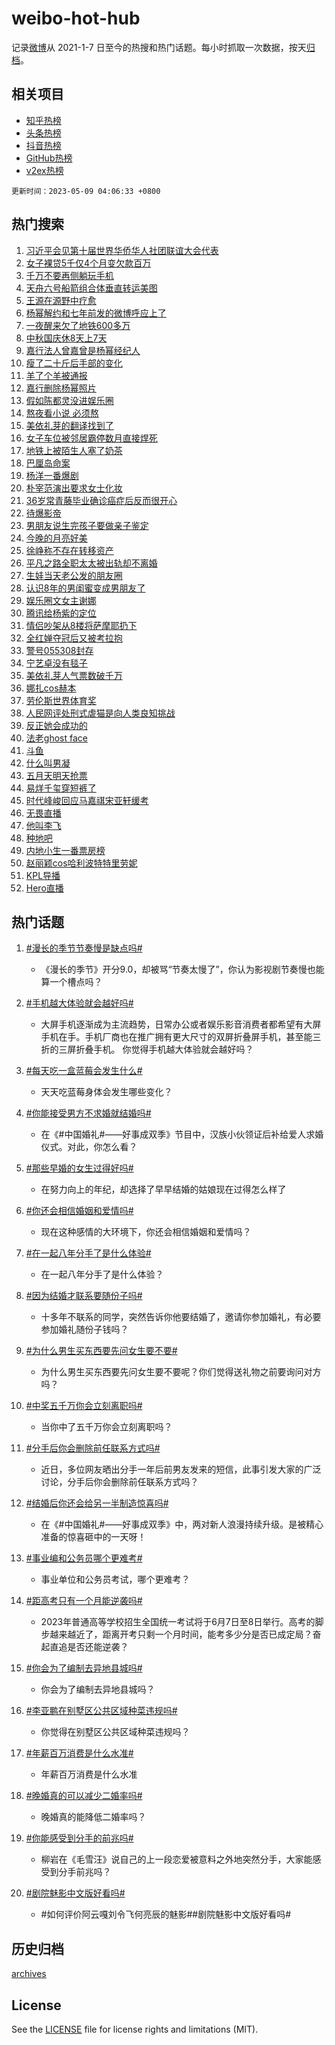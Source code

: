 # weibo-hot-hub

记录[微博](https://www.weibo.com)从 2021-1-7 日至今的热搜和热门话题。每小时抓取一次数据，按天[归档](archives)。

## 相关项目

- [知乎热榜](https://github.com/lonnyzhang423/zhihu-hot-hub)
- [头条热榜](https://github.com/lonnyzhang423/toutiao-hot-hub)
- [抖音热榜](https://github.com/lonnyzhang423/douyin-hot-hub)
- [GitHub热榜](https://github.com/lonnyzhang423/github-hot-hub)
- [v2ex热榜](https://github.com/lonnyzhang423/v2ex-hot-hub)


`更新时间：2023-05-09 04:06:33 +0800`

## 热门搜索

1. [习近平会见第十届世界华侨华人社团联谊大会代表](https://m.weibo.cn/search?containerid=100103type%3D1%26t%3D10%26q%3D%23%E4%B9%A0%E8%BF%91%E5%B9%B3%E4%BC%9A%E8%A7%81%E7%AC%AC%E5%8D%81%E5%B1%8A%E4%B8%96%E7%95%8C%E5%8D%8E%E4%BE%A8%E5%8D%8E%E4%BA%BA%E7%A4%BE%E5%9B%A2%E8%81%94%E8%B0%8A%E5%A4%A7%E4%BC%9A%E4%BB%A3%E8%A1%A8%23&stream_entry_id=51&isnewpage=1&extparam=seat%3D1%26c_type%3D51%26pos%3D0%26dgr%3D0%26cate%3D10103%26filter_type%3Drealtimehot%26stream_entry_id%3D51%26display_time%3D1683576391%26pre_seqid%3D16835763912579646082&luicode=10000011&lfid=106003type%253D25%2526t%253D3%2526disable_hot%253D1%2526filter_type%253Drealtimehot)
1. [女子裸贷5千仅4个月变欠款百万](https://m.weibo.cn/search?containerid=100103type%3D1%26t%3D10%26q%3D%23%E5%A5%B3%E5%AD%90%E8%A3%B8%E8%B4%B75%E5%8D%83%E4%BB%854%E4%B8%AA%E6%9C%88%E5%8F%98%E6%AC%A0%E6%AC%BE%E7%99%BE%E4%B8%87%23&stream_entry_id=31&isnewpage=1&extparam=seat%3D1%26realpos%3D1%26pos%3D0%26dgr%3D0%26stream_entry_id%3D31%26filter_type%3Drealtimehot%26flag%3D2%26c_type%3D31%26q%3D%2523%25E5%25A5%25B3%25E5%25AD%2590%25E8%25A3%25B8%25E8%25B4%25B75%25E5%258D%2583%25E4%25BB%25854%25E4%25B8%25AA%25E6%259C%2588%25E5%258F%2598%25E6%25AC%25A0%25E6%25AC%25BE%25E7%2599%25BE%25E4%25B8%2587%2523%26band_rank%3D1%26lcate%3D5001%26cate%3D5001%26display_time%3D1683576391%26pre_seqid%3D16835763912579646082&luicode=10000011&lfid=106003type%253D25%2526t%253D3%2526disable_hot%253D1%2526filter_type%253Drealtimehot)
1. [千万不要再侧躺玩手机](https://m.weibo.cn/search?containerid=100103type%3D1%26t%3D10%26q%3D%23%E5%8D%83%E4%B8%87%E4%B8%8D%E8%A6%81%E5%86%8D%E4%BE%A7%E8%BA%BA%E7%8E%A9%E6%89%8B%E6%9C%BA%23&stream_entry_id=31&isnewpage=1&extparam=seat%3D1%26realpos%3D2%26pos%3D1%26dgr%3D0%26stream_entry_id%3D31%26filter_type%3Drealtimehot%26flag%3D2%26c_type%3D31%26q%3D%2523%25E5%258D%2583%25E4%25B8%2587%25E4%25B8%258D%25E8%25A6%2581%25E5%2586%258D%25E4%25BE%25A7%25E8%25BA%25BA%25E7%258E%25A9%25E6%2589%258B%25E6%259C%25BA%2523%26band_rank%3D2%26lcate%3D5001%26cate%3D5001%26display_time%3D1683576391%26pre_seqid%3D16835763912579646082&luicode=10000011&lfid=106003type%253D25%2526t%253D3%2526disable_hot%253D1%2526filter_type%253Drealtimehot)
1. [天舟六号船箭组合体垂直转运美图](https://m.weibo.cn/search?containerid=100103type%3D1%26t%3D10%26q%3D%23%E5%A4%A9%E8%88%9F%E5%85%AD%E5%8F%B7%E8%88%B9%E7%AE%AD%E7%BB%84%E5%90%88%E4%BD%93%E5%9E%82%E7%9B%B4%E8%BD%AC%E8%BF%90%E7%BE%8E%E5%9B%BE%23&stream_entry_id=31&isnewpage=1&extparam=seat%3D1%26realpos%3D3%26pos%3D2%26dgr%3D0%26stream_entry_id%3D31%26filter_type%3Drealtimehot%26flag%3D0%26c_type%3D31%26q%3D%2523%25E5%25A4%25A9%25E8%2588%259F%25E5%2585%25AD%25E5%258F%25B7%25E8%2588%25B9%25E7%25AE%25AD%25E7%25BB%2584%25E5%2590%2588%25E4%25BD%2593%25E5%259E%2582%25E7%259B%25B4%25E8%25BD%25AC%25E8%25BF%2590%25E7%25BE%258E%25E5%259B%25BE%2523%26band_rank%3D3%26lcate%3D5001%26cate%3D5001%26display_time%3D1683576391%26pre_seqid%3D16835763912579646082&luicode=10000011&lfid=106003type%253D25%2526t%253D3%2526disable_hot%253D1%2526filter_type%253Drealtimehot)
1. [王源在源野中疗愈](https://m.weibo.cn/search?containerid=100103type%3D1%26t%3D10%26q%3D%23%E7%8E%8B%E6%BA%90%E5%9C%A8%E6%BA%90%E9%87%8E%E4%B8%AD%E7%96%97%E6%84%88%23&stream_entry_id=31&isnewpage=1&extparam=seat%3D1%26pos%3D3%26dgr%3D0%26stream_entry_id%3D31%26filter_type%3Drealtimehot%26topic_ad%3D1%26c_type%3D31%26q%3D%2523%25E7%258E%258B%25E6%25BA%2590%25E5%259C%25A8%25E6%25BA%2590%25E9%2587%258E%25E4%25B8%25AD%25E7%2596%2597%25E6%2584%2588%2523%26band_rank%3D4%26lcate%3D5001%26cate%3D5001%26is_ad_pos%3D1%26adid%3D188617%26display_time%3D1683576391%26pre_seqid%3D16835763912579646082&luicode=10000011&lfid=106003type%253D25%2526t%253D3%2526disable_hot%253D1%2526filter_type%253Drealtimehot)
1. [杨幂解约和七年前发的微博呼应上了](https://m.weibo.cn/search?containerid=100103type%3D1%26t%3D10%26q%3D%23%E6%9D%A8%E5%B9%82%E8%A7%A3%E7%BA%A6%E5%92%8C%E4%B8%83%E5%B9%B4%E5%89%8D%E5%8F%91%E7%9A%84%E5%BE%AE%E5%8D%9A%E5%91%BC%E5%BA%94%E4%B8%8A%E4%BA%86%23&stream_entry_id=31&isnewpage=1&extparam=seat%3D1%26realpos%3D4%26pos%3D4%26dgr%3D0%26stream_entry_id%3D31%26filter_type%3Drealtimehot%26flag%3D16%26c_type%3D31%26q%3D%2523%25E6%259D%25A8%25E5%25B9%2582%25E8%25A7%25A3%25E7%25BA%25A6%25E5%2592%258C%25E4%25B8%2583%25E5%25B9%25B4%25E5%2589%258D%25E5%258F%2591%25E7%259A%2584%25E5%25BE%25AE%25E5%258D%259A%25E5%2591%25BC%25E5%25BA%2594%25E4%25B8%258A%25E4%25BA%2586%2523%26band_rank%3D4%26lcate%3D5001%26cate%3D5001%26display_time%3D1683576391%26pre_seqid%3D16835763912579646082&luicode=10000011&lfid=106003type%253D25%2526t%253D3%2526disable_hot%253D1%2526filter_type%253Drealtimehot)
1. [一夜醒来欠了地铁600多万](https://m.weibo.cn/search?containerid=100103type%3D1%26t%3D10%26q%3D%23%E4%B8%80%E5%A4%9C%E9%86%92%E6%9D%A5%E6%AC%A0%E4%BA%86%E5%9C%B0%E9%93%81600%E5%A4%9A%E4%B8%87%23&stream_entry_id=31&isnewpage=1&extparam=seat%3D1%26realpos%3D5%26pos%3D5%26dgr%3D0%26stream_entry_id%3D31%26filter_type%3Drealtimehot%26flag%3D2%26c_type%3D31%26q%3D%2523%25E4%25B8%2580%25E5%25A4%259C%25E9%2586%2592%25E6%259D%25A5%25E6%25AC%25A0%25E4%25BA%2586%25E5%259C%25B0%25E9%2593%2581600%25E5%25A4%259A%25E4%25B8%2587%2523%26band_rank%3D5%26lcate%3D5001%26cate%3D5001%26display_time%3D1683576391%26pre_seqid%3D16835763912579646082&luicode=10000011&lfid=106003type%253D25%2526t%253D3%2526disable_hot%253D1%2526filter_type%253Drealtimehot)
1. [中秋国庆休8天上7天](https://m.weibo.cn/search?containerid=100103type%3D1%26t%3D10%26q%3D%23%E4%B8%AD%E7%A7%8B%E5%9B%BD%E5%BA%86%E4%BC%918%E5%A4%A9%E4%B8%8A7%E5%A4%A9%23&stream_entry_id=31&isnewpage=1&extparam=seat%3D1%26realpos%3D6%26pos%3D6%26dgr%3D0%26stream_entry_id%3D31%26filter_type%3Drealtimehot%26flag%3D16%26c_type%3D31%26q%3D%2523%25E4%25B8%25AD%25E7%25A7%258B%25E5%259B%25BD%25E5%25BA%2586%25E4%25BC%25918%25E5%25A4%25A9%25E4%25B8%258A7%25E5%25A4%25A9%2523%26band_rank%3D6%26lcate%3D5001%26cate%3D5001%26display_time%3D1683576391%26pre_seqid%3D16835763912579646082&luicode=10000011&lfid=106003type%253D25%2526t%253D3%2526disable_hot%253D1%2526filter_type%253Drealtimehot)
1. [嘉行法人曾嘉曾是杨幂经纪人](https://m.weibo.cn/search?containerid=100103type%3D1%26t%3D10%26q%3D%23%E5%98%89%E8%A1%8C%E6%B3%95%E4%BA%BA%E6%9B%BE%E5%98%89%E6%9B%BE%E6%98%AF%E6%9D%A8%E5%B9%82%E7%BB%8F%E7%BA%AA%E4%BA%BA%23&stream_entry_id=31&isnewpage=1&extparam=seat%3D1%26realpos%3D7%26pos%3D7%26dgr%3D0%26stream_entry_id%3D31%26filter_type%3Drealtimehot%26flag%3D0%26c_type%3D31%26q%3D%2523%25E5%2598%2589%25E8%25A1%258C%25E6%25B3%2595%25E4%25BA%25BA%25E6%259B%25BE%25E5%2598%2589%25E6%259B%25BE%25E6%2598%25AF%25E6%259D%25A8%25E5%25B9%2582%25E7%25BB%258F%25E7%25BA%25AA%25E4%25BA%25BA%2523%26band_rank%3D7%26lcate%3D5001%26cate%3D5001%26display_time%3D1683576391%26pre_seqid%3D16835763912579646082&luicode=10000011&lfid=106003type%253D25%2526t%253D3%2526disable_hot%253D1%2526filter_type%253Drealtimehot)
1. [瘦了二十斤后手部的变化](https://m.weibo.cn/search?containerid=100103type%3D1%26t%3D10%26q%3D%23%E7%98%A6%E4%BA%86%E4%BA%8C%E5%8D%81%E6%96%A4%E5%90%8E%E6%89%8B%E9%83%A8%E7%9A%84%E5%8F%98%E5%8C%96%23&stream_entry_id=31&isnewpage=1&extparam=seat%3D1%26realpos%3D8%26pos%3D8%26dgr%3D0%26stream_entry_id%3D31%26filter_type%3Drealtimehot%26flag%3D0%26c_type%3D31%26q%3D%2523%25E7%2598%25A6%25E4%25BA%2586%25E4%25BA%258C%25E5%258D%2581%25E6%2596%25A4%25E5%2590%258E%25E6%2589%258B%25E9%2583%25A8%25E7%259A%2584%25E5%258F%2598%25E5%258C%2596%2523%26band_rank%3D8%26lcate%3D5001%26cate%3D5001%26display_time%3D1683576391%26pre_seqid%3D16835763912579646082&luicode=10000011&lfid=106003type%253D25%2526t%253D3%2526disable_hot%253D1%2526filter_type%253Drealtimehot)
1. [羊了个羊被通报](https://m.weibo.cn/search?containerid=100103type%3D1%26t%3D10%26q%3D%23%E7%BE%8A%E4%BA%86%E4%B8%AA%E7%BE%8A%E8%A2%AB%E9%80%9A%E6%8A%A5%23&stream_entry_id=31&isnewpage=1&extparam=seat%3D1%26realpos%3D9%26pos%3D9%26dgr%3D0%26stream_entry_id%3D31%26filter_type%3Drealtimehot%26flag%3D0%26c_type%3D31%26q%3D%2523%25E7%25BE%258A%25E4%25BA%2586%25E4%25B8%25AA%25E7%25BE%258A%25E8%25A2%25AB%25E9%2580%259A%25E6%258A%25A5%2523%26band_rank%3D9%26lcate%3D5001%26cate%3D5001%26display_time%3D1683576391%26pre_seqid%3D16835763912579646082&luicode=10000011&lfid=106003type%253D25%2526t%253D3%2526disable_hot%253D1%2526filter_type%253Drealtimehot)
1. [嘉行删除杨幂照片](https://m.weibo.cn/search?containerid=100103type%3D1%26t%3D10%26q%3D%23%E5%98%89%E8%A1%8C%E5%88%A0%E9%99%A4%E6%9D%A8%E5%B9%82%E7%85%A7%E7%89%87%23&stream_entry_id=31&isnewpage=1&extparam=seat%3D1%26realpos%3D10%26pos%3D10%26dgr%3D0%26stream_entry_id%3D31%26filter_type%3Drealtimehot%26flag%3D0%26c_type%3D31%26q%3D%2523%25E5%2598%2589%25E8%25A1%258C%25E5%2588%25A0%25E9%2599%25A4%25E6%259D%25A8%25E5%25B9%2582%25E7%2585%25A7%25E7%2589%2587%2523%26band_rank%3D10%26lcate%3D5001%26cate%3D5001%26display_time%3D1683576391%26pre_seqid%3D16835763912579646082&luicode=10000011&lfid=106003type%253D25%2526t%253D3%2526disable_hot%253D1%2526filter_type%253Drealtimehot)
1. [假如陈都灵没进娱乐圈](https://m.weibo.cn/search?containerid=100103type%3D1%26t%3D10%26q%3D%23%E5%81%87%E5%A6%82%E9%99%88%E9%83%BD%E7%81%B5%E6%B2%A1%E8%BF%9B%E5%A8%B1%E4%B9%90%E5%9C%88%23&stream_entry_id=31&isnewpage=1&extparam=seat%3D1%26realpos%3D11%26pos%3D11%26dgr%3D0%26stream_entry_id%3D31%26filter_type%3Drealtimehot%26flag%3D2%26c_type%3D31%26q%3D%2523%25E5%2581%2587%25E5%25A6%2582%25E9%2599%2588%25E9%2583%25BD%25E7%2581%25B5%25E6%25B2%25A1%25E8%25BF%259B%25E5%25A8%25B1%25E4%25B9%2590%25E5%259C%2588%2523%26band_rank%3D11%26lcate%3D5001%26cate%3D5001%26display_time%3D1683576391%26pre_seqid%3D16835763912579646082&luicode=10000011&lfid=106003type%253D25%2526t%253D3%2526disable_hot%253D1%2526filter_type%253Drealtimehot)
1. [熬夜看小说 必须熬](https://m.weibo.cn/search?containerid=100103type%3D1%26t%3D10%26q%3D%E7%86%AC%E5%A4%9C%E7%9C%8B%E5%B0%8F%E8%AF%B4+%E5%BF%85%E9%A1%BB%E7%86%AC&stream_entry_id=31&isnewpage=1&extparam=seat%3D1%26realpos%3D12%26pos%3D12%26dgr%3D0%26stream_entry_id%3D31%26filter_type%3Drealtimehot%26flag%3D0%26c_type%3D31%26q%3D%25E7%2586%25AC%25E5%25A4%259C%25E7%259C%258B%25E5%25B0%258F%25E8%25AF%25B4%2520%25E5%25BF%2585%25E9%25A1%25BB%25E7%2586%25AC%26band_rank%3D12%26lcate%3D5001%26cate%3D5001%26display_time%3D1683576391%26pre_seqid%3D16835763912579646082&luicode=10000011&lfid=106003type%253D25%2526t%253D3%2526disable_hot%253D1%2526filter_type%253Drealtimehot)
1. [美依礼芽的翻译找到了](https://m.weibo.cn/search?containerid=100103type%3D1%26t%3D10%26q%3D%23%E7%BE%8E%E4%BE%9D%E7%A4%BC%E8%8A%BD%E7%9A%84%E7%BF%BB%E8%AF%91%E6%89%BE%E5%88%B0%E4%BA%86%23&stream_entry_id=31&isnewpage=1&extparam=seat%3D1%26realpos%3D13%26pos%3D13%26dgr%3D0%26stream_entry_id%3D31%26filter_type%3Drealtimehot%26flag%3D0%26c_type%3D31%26q%3D%2523%25E7%25BE%258E%25E4%25BE%259D%25E7%25A4%25BC%25E8%258A%25BD%25E7%259A%2584%25E7%25BF%25BB%25E8%25AF%2591%25E6%2589%25BE%25E5%2588%25B0%25E4%25BA%2586%2523%26band_rank%3D13%26lcate%3D5001%26cate%3D5001%26display_time%3D1683576391%26pre_seqid%3D16835763912579646082&luicode=10000011&lfid=106003type%253D25%2526t%253D3%2526disable_hot%253D1%2526filter_type%253Drealtimehot)
1. [女子车位被邻居霸停数月直接焊死](https://m.weibo.cn/search?containerid=100103type%3D1%26t%3D10%26q%3D%23%E5%A5%B3%E5%AD%90%E8%BD%A6%E4%BD%8D%E8%A2%AB%E9%82%BB%E5%B1%85%E9%9C%B8%E5%81%9C%E6%95%B0%E6%9C%88%E7%9B%B4%E6%8E%A5%E7%84%8A%E6%AD%BB%23&stream_entry_id=31&isnewpage=1&extparam=seat%3D1%26realpos%3D14%26pos%3D14%26dgr%3D0%26stream_entry_id%3D31%26filter_type%3Drealtimehot%26flag%3D0%26c_type%3D31%26q%3D%2523%25E5%25A5%25B3%25E5%25AD%2590%25E8%25BD%25A6%25E4%25BD%258D%25E8%25A2%25AB%25E9%2582%25BB%25E5%25B1%2585%25E9%259C%25B8%25E5%2581%259C%25E6%2595%25B0%25E6%259C%2588%25E7%259B%25B4%25E6%258E%25A5%25E7%2584%258A%25E6%25AD%25BB%2523%26band_rank%3D14%26lcate%3D5001%26cate%3D5001%26display_time%3D1683576391%26pre_seqid%3D16835763912579646082&luicode=10000011&lfid=106003type%253D25%2526t%253D3%2526disable_hot%253D1%2526filter_type%253Drealtimehot)
1. [地铁上被陌生人塞了奶茶](https://m.weibo.cn/search?containerid=100103type%3D1%26t%3D10%26q%3D%23%E5%9C%B0%E9%93%81%E4%B8%8A%E8%A2%AB%E9%99%8C%E7%94%9F%E4%BA%BA%E5%A1%9E%E4%BA%86%E5%A5%B6%E8%8C%B6%23&stream_entry_id=31&isnewpage=1&extparam=seat%3D1%26realpos%3D15%26pos%3D15%26dgr%3D0%26stream_entry_id%3D31%26filter_type%3Drealtimehot%26flag%3D0%26c_type%3D31%26q%3D%2523%25E5%259C%25B0%25E9%2593%2581%25E4%25B8%258A%25E8%25A2%25AB%25E9%2599%258C%25E7%2594%259F%25E4%25BA%25BA%25E5%25A1%259E%25E4%25BA%2586%25E5%25A5%25B6%25E8%258C%25B6%2523%26band_rank%3D15%26lcate%3D5001%26cate%3D5001%26display_time%3D1683576391%26pre_seqid%3D16835763912579646082&luicode=10000011&lfid=106003type%253D25%2526t%253D3%2526disable_hot%253D1%2526filter_type%253Drealtimehot)
1. [巴厘岛命案](https://m.weibo.cn/search?containerid=100103type%3D1%26t%3D10%26q%3D%E5%B7%B4%E5%8E%98%E5%B2%9B%E5%91%BD%E6%A1%88&stream_entry_id=31&isnewpage=1&extparam=seat%3D1%26realpos%3D16%26pos%3D16%26dgr%3D0%26stream_entry_id%3D31%26filter_type%3Drealtimehot%26flag%3D0%26c_type%3D31%26q%3D%25E5%25B7%25B4%25E5%258E%2598%25E5%25B2%259B%25E5%2591%25BD%25E6%25A1%2588%26band_rank%3D16%26lcate%3D5001%26cate%3D5001%26display_time%3D1683576391%26pre_seqid%3D16835763912579646082&luicode=10000011&lfid=106003type%253D25%2526t%253D3%2526disable_hot%253D1%2526filter_type%253Drealtimehot)
1. [杨洋一番爆剧](https://m.weibo.cn/search?containerid=100103type%3D1%26t%3D10%26q%3D%23%E6%9D%A8%E6%B4%8B%E4%B8%80%E7%95%AA%E7%88%86%E5%89%A7%23&stream_entry_id=31&isnewpage=1&extparam=seat%3D1%26realpos%3D17%26pos%3D17%26dgr%3D0%26stream_entry_id%3D31%26filter_type%3Drealtimehot%26flag%3D0%26c_type%3D31%26q%3D%2523%25E6%259D%25A8%25E6%25B4%258B%25E4%25B8%2580%25E7%2595%25AA%25E7%2588%2586%25E5%2589%25A7%2523%26band_rank%3D17%26lcate%3D5001%26cate%3D5001%26display_time%3D1683576391%26pre_seqid%3D16835763912579646082&luicode=10000011&lfid=106003type%253D25%2526t%253D3%2526disable_hot%253D1%2526filter_type%253Drealtimehot)
1. [朴宰范演出要求女士化妆](https://m.weibo.cn/search?containerid=100103type%3D1%26t%3D10%26q%3D%23%E6%9C%B4%E5%AE%B0%E8%8C%83%E6%BC%94%E5%87%BA%E8%A6%81%E6%B1%82%E5%A5%B3%E5%A3%AB%E5%8C%96%E5%A6%86%23&stream_entry_id=31&isnewpage=1&extparam=seat%3D1%26realpos%3D18%26pos%3D18%26dgr%3D0%26stream_entry_id%3D31%26filter_type%3Drealtimehot%26flag%3D0%26c_type%3D31%26q%3D%2523%25E6%259C%25B4%25E5%25AE%25B0%25E8%258C%2583%25E6%25BC%2594%25E5%2587%25BA%25E8%25A6%2581%25E6%25B1%2582%25E5%25A5%25B3%25E5%25A3%25AB%25E5%258C%2596%25E5%25A6%2586%2523%26band_rank%3D18%26lcate%3D5001%26cate%3D5001%26display_time%3D1683576391%26pre_seqid%3D16835763912579646082&luicode=10000011&lfid=106003type%253D25%2526t%253D3%2526disable_hot%253D1%2526filter_type%253Drealtimehot)
1. [36岁常青藤毕业确诊癌症后反而很开心](https://m.weibo.cn/search?containerid=100103type%3D1%26t%3D10%26q%3D36%E5%B2%81%E5%B8%B8%E9%9D%92%E8%97%A4%E6%AF%95%E4%B8%9A%E7%A1%AE%E8%AF%8A%E7%99%8C%E7%97%87%E5%90%8E%E5%8F%8D%E8%80%8C%E5%BE%88%E5%BC%80%E5%BF%83&stream_entry_id=31&isnewpage=1&extparam=seat%3D1%26realpos%3D19%26pos%3D19%26dgr%3D0%26stream_entry_id%3D31%26filter_type%3Drealtimehot%26flag%3D0%26c_type%3D31%26q%3D36%25E5%25B2%2581%25E5%25B8%25B8%25E9%259D%2592%25E8%2597%25A4%25E6%25AF%2595%25E4%25B8%259A%25E7%25A1%25AE%25E8%25AF%258A%25E7%2599%258C%25E7%2597%2587%25E5%2590%258E%25E5%258F%258D%25E8%2580%258C%25E5%25BE%2588%25E5%25BC%2580%25E5%25BF%2583%26band_rank%3D19%26lcate%3D5001%26cate%3D5001%26display_time%3D1683576391%26pre_seqid%3D16835763912579646082&luicode=10000011&lfid=106003type%253D25%2526t%253D3%2526disable_hot%253D1%2526filter_type%253Drealtimehot)
1. [待爆影帝](https://m.weibo.cn/search?containerid=100103type%3D1%26t%3D10%26q%3D%23%E5%BE%85%E7%88%86%E5%BD%B1%E5%B8%9D%23&stream_entry_id=31&isnewpage=1&extparam=seat%3D1%26realpos%3D20%26pos%3D20%26dgr%3D0%26stream_entry_id%3D31%26filter_type%3Drealtimehot%26flag%3D0%26c_type%3D31%26q%3D%2523%25E5%25BE%2585%25E7%2588%2586%25E5%25BD%25B1%25E5%25B8%259D%2523%26band_rank%3D20%26lcate%3D5001%26cate%3D5001%26display_time%3D1683576391%26pre_seqid%3D16835763912579646082&luicode=10000011&lfid=106003type%253D25%2526t%253D3%2526disable_hot%253D1%2526filter_type%253Drealtimehot)
1. [男朋友说生完孩子要做亲子鉴定](https://m.weibo.cn/search?containerid=100103type%3D1%26t%3D10%26q%3D%23%E7%94%B7%E6%9C%8B%E5%8F%8B%E8%AF%B4%E7%94%9F%E5%AE%8C%E5%AD%A9%E5%AD%90%E8%A6%81%E5%81%9A%E4%BA%B2%E5%AD%90%E9%89%B4%E5%AE%9A%23&stream_entry_id=31&isnewpage=1&extparam=seat%3D1%26realpos%3D21%26pos%3D21%26dgr%3D0%26stream_entry_id%3D31%26filter_type%3Drealtimehot%26flag%3D0%26c_type%3D31%26q%3D%2523%25E7%2594%25B7%25E6%259C%258B%25E5%258F%258B%25E8%25AF%25B4%25E7%2594%259F%25E5%25AE%258C%25E5%25AD%25A9%25E5%25AD%2590%25E8%25A6%2581%25E5%2581%259A%25E4%25BA%25B2%25E5%25AD%2590%25E9%2589%25B4%25E5%25AE%259A%2523%26band_rank%3D21%26lcate%3D5001%26cate%3D5001%26display_time%3D1683576391%26pre_seqid%3D16835763912579646082&luicode=10000011&lfid=106003type%253D25%2526t%253D3%2526disable_hot%253D1%2526filter_type%253Drealtimehot)
1. [今晚的月亮好美](https://m.weibo.cn/search?containerid=100103type%3D1%26t%3D10%26q%3D%E4%BB%8A%E6%99%9A%E7%9A%84%E6%9C%88%E4%BA%AE%E5%A5%BD%E7%BE%8E&stream_entry_id=31&isnewpage=1&extparam=seat%3D1%26realpos%3D22%26pos%3D22%26dgr%3D0%26stream_entry_id%3D31%26filter_type%3Drealtimehot%26flag%3D0%26c_type%3D31%26q%3D%25E4%25BB%258A%25E6%2599%259A%25E7%259A%2584%25E6%259C%2588%25E4%25BA%25AE%25E5%25A5%25BD%25E7%25BE%258E%26band_rank%3D22%26lcate%3D5001%26cate%3D5001%26display_time%3D1683576391%26pre_seqid%3D16835763912579646082&luicode=10000011&lfid=106003type%253D25%2526t%253D3%2526disable_hot%253D1%2526filter_type%253Drealtimehot)
1. [徐峥称不存在转移资产](https://m.weibo.cn/search?containerid=100103type%3D1%26t%3D10%26q%3D%23%E5%BE%90%E5%B3%A5%E7%A7%B0%E4%B8%8D%E5%AD%98%E5%9C%A8%E8%BD%AC%E7%A7%BB%E8%B5%84%E4%BA%A7%23&stream_entry_id=31&isnewpage=1&extparam=seat%3D1%26realpos%3D23%26pos%3D23%26dgr%3D0%26stream_entry_id%3D31%26filter_type%3Drealtimehot%26flag%3D0%26c_type%3D31%26q%3D%2523%25E5%25BE%2590%25E5%25B3%25A5%25E7%25A7%25B0%25E4%25B8%258D%25E5%25AD%2598%25E5%259C%25A8%25E8%25BD%25AC%25E7%25A7%25BB%25E8%25B5%2584%25E4%25BA%25A7%2523%26band_rank%3D23%26lcate%3D5001%26cate%3D5001%26display_time%3D1683576391%26pre_seqid%3D16835763912579646082&luicode=10000011&lfid=106003type%253D25%2526t%253D3%2526disable_hot%253D1%2526filter_type%253Drealtimehot)
1. [平凡之路全职太太被出轨却不离婚](https://m.weibo.cn/search?containerid=100103type%3D1%26t%3D10%26q%3D%23%E5%B9%B3%E5%87%A1%E4%B9%8B%E8%B7%AF%E5%85%A8%E8%81%8C%E5%A4%AA%E5%A4%AA%E8%A2%AB%E5%87%BA%E8%BD%A8%E5%8D%B4%E4%B8%8D%E7%A6%BB%E5%A9%9A%23&stream_entry_id=31&isnewpage=1&extparam=seat%3D1%26realpos%3D24%26pos%3D24%26dgr%3D0%26stream_entry_id%3D31%26filter_type%3Drealtimehot%26flag%3D0%26c_type%3D31%26q%3D%2523%25E5%25B9%25B3%25E5%2587%25A1%25E4%25B9%258B%25E8%25B7%25AF%25E5%2585%25A8%25E8%2581%258C%25E5%25A4%25AA%25E5%25A4%25AA%25E8%25A2%25AB%25E5%2587%25BA%25E8%25BD%25A8%25E5%258D%25B4%25E4%25B8%258D%25E7%25A6%25BB%25E5%25A9%259A%2523%26band_rank%3D24%26lcate%3D5001%26cate%3D5001%26display_time%3D1683576391%26pre_seqid%3D16835763912579646082&luicode=10000011&lfid=106003type%253D25%2526t%253D3%2526disable_hot%253D1%2526filter_type%253Drealtimehot)
1. [生娃当天老公发的朋友圈](https://m.weibo.cn/search?containerid=100103type%3D1%26t%3D10%26q%3D%23%E7%94%9F%E5%A8%83%E5%BD%93%E5%A4%A9%E8%80%81%E5%85%AC%E5%8F%91%E7%9A%84%E6%9C%8B%E5%8F%8B%E5%9C%88%23&stream_entry_id=31&isnewpage=1&extparam=seat%3D1%26realpos%3D25%26pos%3D25%26dgr%3D0%26stream_entry_id%3D31%26filter_type%3Drealtimehot%26flag%3D0%26c_type%3D31%26q%3D%2523%25E7%2594%259F%25E5%25A8%2583%25E5%25BD%2593%25E5%25A4%25A9%25E8%2580%2581%25E5%2585%25AC%25E5%258F%2591%25E7%259A%2584%25E6%259C%258B%25E5%258F%258B%25E5%259C%2588%2523%26band_rank%3D25%26lcate%3D5001%26cate%3D5001%26display_time%3D1683576391%26pre_seqid%3D16835763912579646082&luicode=10000011&lfid=106003type%253D25%2526t%253D3%2526disable_hot%253D1%2526filter_type%253Drealtimehot)
1. [认识8年的男闺蜜变成男朋友了](https://m.weibo.cn/search?containerid=100103type%3D1%26t%3D10%26q%3D%23%E8%AE%A4%E8%AF%868%E5%B9%B4%E7%9A%84%E7%94%B7%E9%97%BA%E8%9C%9C%E5%8F%98%E6%88%90%E7%94%B7%E6%9C%8B%E5%8F%8B%E4%BA%86%23&stream_entry_id=31&isnewpage=1&extparam=seat%3D1%26realpos%3D26%26pos%3D26%26dgr%3D0%26stream_entry_id%3D31%26filter_type%3Drealtimehot%26flag%3D0%26c_type%3D31%26q%3D%2523%25E8%25AE%25A4%25E8%25AF%25868%25E5%25B9%25B4%25E7%259A%2584%25E7%2594%25B7%25E9%2597%25BA%25E8%259C%259C%25E5%258F%2598%25E6%2588%2590%25E7%2594%25B7%25E6%259C%258B%25E5%258F%258B%25E4%25BA%2586%2523%26band_rank%3D26%26lcate%3D5001%26cate%3D5001%26display_time%3D1683576391%26pre_seqid%3D16835763912579646082&luicode=10000011&lfid=106003type%253D25%2526t%253D3%2526disable_hot%253D1%2526filter_type%253Drealtimehot)
1. [娱乐圈文女主谢娜](https://m.weibo.cn/search?containerid=100103type%3D1%26t%3D10%26q%3D%23%E5%A8%B1%E4%B9%90%E5%9C%88%E6%96%87%E5%A5%B3%E4%B8%BB%E8%B0%A2%E5%A8%9C%23&stream_entry_id=31&isnewpage=1&extparam=seat%3D1%26realpos%3D27%26pos%3D27%26dgr%3D0%26stream_entry_id%3D31%26filter_type%3Drealtimehot%26flag%3D0%26c_type%3D31%26q%3D%2523%25E5%25A8%25B1%25E4%25B9%2590%25E5%259C%2588%25E6%2596%2587%25E5%25A5%25B3%25E4%25B8%25BB%25E8%25B0%25A2%25E5%25A8%259C%2523%26band_rank%3D27%26lcate%3D5001%26cate%3D5001%26display_time%3D1683576391%26pre_seqid%3D16835763912579646082&luicode=10000011&lfid=106003type%253D25%2526t%253D3%2526disable_hot%253D1%2526filter_type%253Drealtimehot)
1. [腾讯给杨紫的定位](https://m.weibo.cn/search?containerid=100103type%3D1%26t%3D10%26q%3D%23%E8%85%BE%E8%AE%AF%E7%BB%99%E6%9D%A8%E7%B4%AB%E7%9A%84%E5%AE%9A%E4%BD%8D%23&stream_entry_id=31&isnewpage=1&extparam=seat%3D1%26realpos%3D28%26pos%3D28%26dgr%3D0%26stream_entry_id%3D31%26filter_type%3Drealtimehot%26flag%3D0%26c_type%3D31%26q%3D%2523%25E8%2585%25BE%25E8%25AE%25AF%25E7%25BB%2599%25E6%259D%25A8%25E7%25B4%25AB%25E7%259A%2584%25E5%25AE%259A%25E4%25BD%258D%2523%26band_rank%3D28%26lcate%3D5001%26cate%3D5001%26display_time%3D1683576391%26pre_seqid%3D16835763912579646082&luicode=10000011&lfid=106003type%253D25%2526t%253D3%2526disable_hot%253D1%2526filter_type%253Drealtimehot)
1. [情侣吵架从8楼将萨摩耶扔下](https://m.weibo.cn/search?containerid=100103type%3D1%26t%3D10%26q%3D%23%E6%83%85%E4%BE%A3%E5%90%B5%E6%9E%B6%E4%BB%8E8%E6%A5%BC%E5%B0%86%E8%90%A8%E6%91%A9%E8%80%B6%E6%89%94%E4%B8%8B%23&stream_entry_id=31&isnewpage=1&extparam=seat%3D1%26realpos%3D29%26pos%3D29%26dgr%3D0%26stream_entry_id%3D31%26filter_type%3Drealtimehot%26flag%3D0%26c_type%3D31%26q%3D%2523%25E6%2583%2585%25E4%25BE%25A3%25E5%2590%25B5%25E6%259E%25B6%25E4%25BB%258E8%25E6%25A5%25BC%25E5%25B0%2586%25E8%2590%25A8%25E6%2591%25A9%25E8%2580%25B6%25E6%2589%2594%25E4%25B8%258B%2523%26band_rank%3D29%26lcate%3D5001%26cate%3D5001%26display_time%3D1683576391%26pre_seqid%3D16835763912579646082&luicode=10000011&lfid=106003type%253D25%2526t%253D3%2526disable_hot%253D1%2526filter_type%253Drealtimehot)
1. [全红婵夺冠后又被考拉抱](https://m.weibo.cn/search?containerid=100103type%3D1%26t%3D10%26q%3D%23%E5%85%A8%E7%BA%A2%E5%A9%B5%E5%A4%BA%E5%86%A0%E5%90%8E%E5%8F%88%E8%A2%AB%E8%80%83%E6%8B%89%E6%8A%B1%23&stream_entry_id=31&isnewpage=1&extparam=seat%3D1%26realpos%3D30%26pos%3D30%26dgr%3D0%26stream_entry_id%3D31%26filter_type%3Drealtimehot%26flag%3D0%26c_type%3D31%26q%3D%2523%25E5%2585%25A8%25E7%25BA%25A2%25E5%25A9%25B5%25E5%25A4%25BA%25E5%2586%25A0%25E5%2590%258E%25E5%258F%2588%25E8%25A2%25AB%25E8%2580%2583%25E6%258B%2589%25E6%258A%25B1%2523%26band_rank%3D30%26lcate%3D5001%26cate%3D5001%26display_time%3D1683576391%26pre_seqid%3D16835763912579646082&luicode=10000011&lfid=106003type%253D25%2526t%253D3%2526disable_hot%253D1%2526filter_type%253Drealtimehot)
1. [警号055308封存](https://m.weibo.cn/search?containerid=100103type%3D1%26t%3D10%26q%3D%23%E8%AD%A6%E5%8F%B7055308%E5%B0%81%E5%AD%98%23&stream_entry_id=31&isnewpage=1&extparam=seat%3D1%26realpos%3D31%26pos%3D31%26dgr%3D0%26stream_entry_id%3D31%26filter_type%3Drealtimehot%26flag%3D0%26c_type%3D31%26q%3D%2523%25E8%25AD%25A6%25E5%258F%25B7055308%25E5%25B0%2581%25E5%25AD%2598%2523%26band_rank%3D31%26lcate%3D5001%26cate%3D5001%26display_time%3D1683576391%26pre_seqid%3D16835763912579646082&luicode=10000011&lfid=106003type%253D25%2526t%253D3%2526disable_hot%253D1%2526filter_type%253Drealtimehot)
1. [宁艺卓没有毯子](https://m.weibo.cn/search?containerid=100103type%3D1%26t%3D10%26q%3D%23%E5%AE%81%E8%89%BA%E5%8D%93%E6%B2%A1%E6%9C%89%E6%AF%AF%E5%AD%90%23&stream_entry_id=31&isnewpage=1&extparam=seat%3D1%26realpos%3D32%26pos%3D32%26dgr%3D0%26stream_entry_id%3D31%26filter_type%3Drealtimehot%26flag%3D0%26c_type%3D31%26q%3D%2523%25E5%25AE%2581%25E8%2589%25BA%25E5%258D%2593%25E6%25B2%25A1%25E6%259C%2589%25E6%25AF%25AF%25E5%25AD%2590%2523%26band_rank%3D32%26lcate%3D5001%26cate%3D5001%26display_time%3D1683576391%26pre_seqid%3D16835763912579646082&luicode=10000011&lfid=106003type%253D25%2526t%253D3%2526disable_hot%253D1%2526filter_type%253Drealtimehot)
1. [美依礼芽人气票数破千万](https://m.weibo.cn/search?containerid=100103type%3D1%26t%3D10%26q%3D%23%E7%BE%8E%E4%BE%9D%E7%A4%BC%E8%8A%BD%E4%BA%BA%E6%B0%94%E7%A5%A8%E6%95%B0%E7%A0%B4%E5%8D%83%E4%B8%87%23&stream_entry_id=31&isnewpage=1&extparam=seat%3D1%26realpos%3D33%26pos%3D33%26dgr%3D0%26stream_entry_id%3D31%26filter_type%3Drealtimehot%26flag%3D0%26c_type%3D31%26q%3D%2523%25E7%25BE%258E%25E4%25BE%259D%25E7%25A4%25BC%25E8%258A%25BD%25E4%25BA%25BA%25E6%25B0%2594%25E7%25A5%25A8%25E6%2595%25B0%25E7%25A0%25B4%25E5%258D%2583%25E4%25B8%2587%2523%26band_rank%3D33%26lcate%3D5001%26cate%3D5001%26display_time%3D1683576391%26pre_seqid%3D16835763912579646082&luicode=10000011&lfid=106003type%253D25%2526t%253D3%2526disable_hot%253D1%2526filter_type%253Drealtimehot)
1. [娜扎cos赫本](https://m.weibo.cn/search?containerid=100103type%3D1%26t%3D10%26q%3D%23%E5%A8%9C%E6%89%8Ecos%E8%B5%AB%E6%9C%AC%23&stream_entry_id=31&isnewpage=1&extparam=seat%3D1%26realpos%3D34%26pos%3D34%26dgr%3D0%26stream_entry_id%3D31%26filter_type%3Drealtimehot%26flag%3D0%26c_type%3D31%26q%3D%2523%25E5%25A8%259C%25E6%2589%258Ecos%25E8%25B5%25AB%25E6%259C%25AC%2523%26band_rank%3D34%26lcate%3D5001%26cate%3D5001%26display_time%3D1683576391%26pre_seqid%3D16835763912579646082&luicode=10000011&lfid=106003type%253D25%2526t%253D3%2526disable_hot%253D1%2526filter_type%253Drealtimehot)
1. [劳伦斯世界体育奖](https://m.weibo.cn/search?containerid=100103type%3D1%26t%3D10%26q%3D%23%E5%8A%B3%E4%BC%A6%E6%96%AF%E4%B8%96%E7%95%8C%E4%BD%93%E8%82%B2%E5%A5%96%23&stream_entry_id=31&isnewpage=1&extparam=seat%3D1%26realpos%3D35%26pos%3D35%26dgr%3D0%26stream_entry_id%3D31%26filter_type%3Drealtimehot%26flag%3D0%26c_type%3D31%26q%3D%2523%25E5%258A%25B3%25E4%25BC%25A6%25E6%2596%25AF%25E4%25B8%2596%25E7%2595%258C%25E4%25BD%2593%25E8%2582%25B2%25E5%25A5%2596%2523%26band_rank%3D35%26lcate%3D5001%26cate%3D5001%26display_time%3D1683576391%26pre_seqid%3D16835763912579646082&luicode=10000011&lfid=106003type%253D25%2526t%253D3%2526disable_hot%253D1%2526filter_type%253Drealtimehot)
1. [人民网评处刑式虐猫是向人类良知挑战](https://m.weibo.cn/search?containerid=100103type%3D1%26t%3D10%26q%3D%23%E4%BA%BA%E6%B0%91%E7%BD%91%E8%AF%84%E5%A4%84%E5%88%91%E5%BC%8F%E8%99%90%E7%8C%AB%E6%98%AF%E5%90%91%E4%BA%BA%E7%B1%BB%E8%89%AF%E7%9F%A5%E6%8C%91%E6%88%98%23&stream_entry_id=31&isnewpage=1&extparam=seat%3D1%26realpos%3D36%26pos%3D36%26dgr%3D0%26stream_entry_id%3D31%26filter_type%3Drealtimehot%26flag%3D0%26c_type%3D31%26q%3D%2523%25E4%25BA%25BA%25E6%25B0%2591%25E7%25BD%2591%25E8%25AF%2584%25E5%25A4%2584%25E5%2588%2591%25E5%25BC%258F%25E8%2599%2590%25E7%258C%25AB%25E6%2598%25AF%25E5%2590%2591%25E4%25BA%25BA%25E7%25B1%25BB%25E8%2589%25AF%25E7%259F%25A5%25E6%258C%2591%25E6%2588%2598%2523%26band_rank%3D36%26lcate%3D5001%26cate%3D5001%26display_time%3D1683576391%26pre_seqid%3D16835763912579646082&luicode=10000011&lfid=106003type%253D25%2526t%253D3%2526disable_hot%253D1%2526filter_type%253Drealtimehot)
1. [反正她会成功的](https://m.weibo.cn/search?containerid=100103type%3D1%26t%3D10%26q%3D%23%E5%8F%8D%E6%AD%A3%E5%A5%B9%E4%BC%9A%E6%88%90%E5%8A%9F%E7%9A%84%23&stream_entry_id=31&isnewpage=1&extparam=seat%3D1%26realpos%3D37%26pos%3D37%26dgr%3D0%26stream_entry_id%3D31%26filter_type%3Drealtimehot%26flag%3D0%26c_type%3D31%26q%3D%2523%25E5%258F%258D%25E6%25AD%25A3%25E5%25A5%25B9%25E4%25BC%259A%25E6%2588%2590%25E5%258A%259F%25E7%259A%2584%2523%26band_rank%3D37%26lcate%3D5001%26cate%3D5001%26display_time%3D1683576391%26pre_seqid%3D16835763912579646082&luicode=10000011&lfid=106003type%253D25%2526t%253D3%2526disable_hot%253D1%2526filter_type%253Drealtimehot)
1. [法老ghost face](https://m.weibo.cn/search?containerid=100103type%3D1%26t%3D10%26q%3D%E6%B3%95%E8%80%81ghost+face&stream_entry_id=31&isnewpage=1&extparam=seat%3D1%26realpos%3D38%26pos%3D38%26dgr%3D0%26stream_entry_id%3D31%26filter_type%3Drealtimehot%26flag%3D0%26c_type%3D31%26q%3D%25E6%25B3%2595%25E8%2580%2581ghost%2520face%26band_rank%3D38%26lcate%3D5001%26cate%3D5001%26display_time%3D1683576391%26pre_seqid%3D16835763912579646082&luicode=10000011&lfid=106003type%253D25%2526t%253D3%2526disable_hot%253D1%2526filter_type%253Drealtimehot)
1. [斗鱼](https://m.weibo.cn/search?containerid=100103type%3D1%26t%3D10%26q%3D%E6%96%97%E9%B1%BC&stream_entry_id=31&isnewpage=1&extparam=seat%3D1%26realpos%3D39%26pos%3D39%26dgr%3D0%26stream_entry_id%3D31%26filter_type%3Drealtimehot%26flag%3D0%26c_type%3D31%26q%3D%25E6%2596%2597%25E9%25B1%25BC%26band_rank%3D39%26lcate%3D5001%26cate%3D5001%26display_time%3D1683576391%26pre_seqid%3D16835763912579646082&luicode=10000011&lfid=106003type%253D25%2526t%253D3%2526disable_hot%253D1%2526filter_type%253Drealtimehot)
1. [什么叫男凝](https://m.weibo.cn/search?containerid=100103type%3D1%26t%3D10%26q%3D%E4%BB%80%E4%B9%88%E5%8F%AB%E7%94%B7%E5%87%9D&stream_entry_id=31&isnewpage=1&extparam=seat%3D1%26realpos%3D40%26pos%3D40%26dgr%3D0%26stream_entry_id%3D31%26filter_type%3Drealtimehot%26flag%3D0%26c_type%3D31%26q%3D%25E4%25BB%2580%25E4%25B9%2588%25E5%258F%25AB%25E7%2594%25B7%25E5%2587%259D%26band_rank%3D40%26lcate%3D5001%26cate%3D5001%26display_time%3D1683576391%26pre_seqid%3D16835763912579646082&luicode=10000011&lfid=106003type%253D25%2526t%253D3%2526disable_hot%253D1%2526filter_type%253Drealtimehot)
1. [五月天明天抢票](https://m.weibo.cn/search?containerid=100103type%3D1%26t%3D10%26q%3D%E4%BA%94%E6%9C%88%E5%A4%A9%E6%98%8E%E5%A4%A9%E6%8A%A2%E7%A5%A8&stream_entry_id=31&isnewpage=1&extparam=seat%3D1%26realpos%3D41%26pos%3D41%26dgr%3D0%26stream_entry_id%3D31%26filter_type%3Drealtimehot%26flag%3D0%26c_type%3D31%26q%3D%25E4%25BA%2594%25E6%259C%2588%25E5%25A4%25A9%25E6%2598%258E%25E5%25A4%25A9%25E6%258A%25A2%25E7%25A5%25A8%26band_rank%3D41%26lcate%3D5001%26cate%3D5001%26display_time%3D1683576391%26pre_seqid%3D16835763912579646082&luicode=10000011&lfid=106003type%253D25%2526t%253D3%2526disable_hot%253D1%2526filter_type%253Drealtimehot)
1. [易烊千玺穿短裤了](https://m.weibo.cn/search?containerid=100103type%3D1%26t%3D10%26q%3D%23%E6%98%93%E7%83%8A%E5%8D%83%E7%8E%BA%E7%A9%BF%E7%9F%AD%E8%A3%A4%E4%BA%86%23&stream_entry_id=31&isnewpage=1&extparam=seat%3D1%26realpos%3D42%26pos%3D42%26dgr%3D0%26stream_entry_id%3D31%26filter_type%3Drealtimehot%26flag%3D0%26c_type%3D31%26q%3D%2523%25E6%2598%2593%25E7%2583%258A%25E5%258D%2583%25E7%258E%25BA%25E7%25A9%25BF%25E7%259F%25AD%25E8%25A3%25A4%25E4%25BA%2586%2523%26band_rank%3D42%26lcate%3D5001%26cate%3D5001%26display_time%3D1683576391%26pre_seqid%3D16835763912579646082&luicode=10000011&lfid=106003type%253D25%2526t%253D3%2526disable_hot%253D1%2526filter_type%253Drealtimehot)
1. [时代峰峻回应马嘉祺宋亚轩缓考](https://m.weibo.cn/search?containerid=100103type%3D1%26t%3D10%26q%3D%23%E6%97%B6%E4%BB%A3%E5%B3%B0%E5%B3%BB%E5%9B%9E%E5%BA%94%E9%A9%AC%E5%98%89%E7%A5%BA%E5%AE%8B%E4%BA%9A%E8%BD%A9%E7%BC%93%E8%80%83%23&stream_entry_id=31&isnewpage=1&extparam=seat%3D1%26realpos%3D43%26pos%3D43%26dgr%3D0%26stream_entry_id%3D31%26filter_type%3Drealtimehot%26flag%3D0%26c_type%3D31%26q%3D%2523%25E6%2597%25B6%25E4%25BB%25A3%25E5%25B3%25B0%25E5%25B3%25BB%25E5%259B%259E%25E5%25BA%2594%25E9%25A9%25AC%25E5%2598%2589%25E7%25A5%25BA%25E5%25AE%258B%25E4%25BA%259A%25E8%25BD%25A9%25E7%25BC%2593%25E8%2580%2583%2523%26band_rank%3D43%26lcate%3D5001%26cate%3D5001%26display_time%3D1683576391%26pre_seqid%3D16835763912579646082&luicode=10000011&lfid=106003type%253D25%2526t%253D3%2526disable_hot%253D1%2526filter_type%253Drealtimehot)
1. [无畏直播](https://m.weibo.cn/search?containerid=100103type%3D1%26t%3D10%26q%3D%E6%97%A0%E7%95%8F%E7%9B%B4%E6%92%AD&stream_entry_id=31&isnewpage=1&extparam=seat%3D1%26realpos%3D44%26pos%3D44%26dgr%3D0%26stream_entry_id%3D31%26filter_type%3Drealtimehot%26flag%3D0%26c_type%3D31%26q%3D%25E6%2597%25A0%25E7%2595%258F%25E7%259B%25B4%25E6%2592%25AD%26band_rank%3D44%26lcate%3D5001%26cate%3D5001%26display_time%3D1683576391%26pre_seqid%3D16835763912579646082&luicode=10000011&lfid=106003type%253D25%2526t%253D3%2526disable_hot%253D1%2526filter_type%253Drealtimehot)
1. [他叫李飞](https://m.weibo.cn/search?containerid=100103type%3D1%26t%3D10%26q%3D%23%E4%BB%96%E5%8F%AB%E6%9D%8E%E9%A3%9E%23&stream_entry_id=31&isnewpage=1&extparam=seat%3D1%26realpos%3D45%26pos%3D45%26dgr%3D0%26stream_entry_id%3D31%26filter_type%3Drealtimehot%26flag%3D0%26c_type%3D31%26q%3D%2523%25E4%25BB%2596%25E5%258F%25AB%25E6%259D%258E%25E9%25A3%259E%2523%26band_rank%3D45%26lcate%3D5001%26cate%3D5001%26display_time%3D1683576391%26pre_seqid%3D16835763912579646082&luicode=10000011&lfid=106003type%253D25%2526t%253D3%2526disable_hot%253D1%2526filter_type%253Drealtimehot)
1. [种地吧](https://m.weibo.cn/search?containerid=100103type%3D1%26t%3D10%26q%3D%E7%A7%8D%E5%9C%B0%E5%90%A7&stream_entry_id=31&isnewpage=1&extparam=seat%3D1%26realpos%3D46%26pos%3D46%26dgr%3D0%26stream_entry_id%3D31%26filter_type%3Drealtimehot%26flag%3D0%26c_type%3D31%26q%3D%25E7%25A7%258D%25E5%259C%25B0%25E5%2590%25A7%26band_rank%3D46%26lcate%3D5001%26cate%3D5001%26display_time%3D1683576391%26pre_seqid%3D16835763912579646082&luicode=10000011&lfid=106003type%253D25%2526t%253D3%2526disable_hot%253D1%2526filter_type%253Drealtimehot)
1. [内地小生一番票房榜](https://m.weibo.cn/search?containerid=100103type%3D1%26t%3D10%26q%3D%23%E5%86%85%E5%9C%B0%E5%B0%8F%E7%94%9F%E4%B8%80%E7%95%AA%E7%A5%A8%E6%88%BF%E6%A6%9C%23&stream_entry_id=31&isnewpage=1&extparam=seat%3D1%26realpos%3D47%26pos%3D47%26dgr%3D0%26stream_entry_id%3D31%26filter_type%3Drealtimehot%26flag%3D0%26c_type%3D31%26q%3D%2523%25E5%2586%2585%25E5%259C%25B0%25E5%25B0%258F%25E7%2594%259F%25E4%25B8%2580%25E7%2595%25AA%25E7%25A5%25A8%25E6%2588%25BF%25E6%25A6%259C%2523%26band_rank%3D47%26lcate%3D5001%26cate%3D5001%26display_time%3D1683576391%26pre_seqid%3D16835763912579646082&luicode=10000011&lfid=106003type%253D25%2526t%253D3%2526disable_hot%253D1%2526filter_type%253Drealtimehot)
1. [赵丽颖cos哈利波特特里劳妮](https://m.weibo.cn/search?containerid=100103type%3D1%26t%3D10%26q%3D%23%E8%B5%B5%E4%B8%BD%E9%A2%96cos%E5%93%88%E5%88%A9%E6%B3%A2%E7%89%B9%E7%89%B9%E9%87%8C%E5%8A%B3%E5%A6%AE%23&stream_entry_id=31&isnewpage=1&extparam=seat%3D1%26realpos%3D48%26pos%3D48%26dgr%3D0%26stream_entry_id%3D31%26filter_type%3Drealtimehot%26flag%3D0%26c_type%3D31%26q%3D%2523%25E8%25B5%25B5%25E4%25B8%25BD%25E9%25A2%2596cos%25E5%2593%2588%25E5%2588%25A9%25E6%25B3%25A2%25E7%2589%25B9%25E7%2589%25B9%25E9%2587%258C%25E5%258A%25B3%25E5%25A6%25AE%2523%26band_rank%3D48%26lcate%3D5001%26cate%3D5001%26display_time%3D1683576391%26pre_seqid%3D16835763912579646082&luicode=10000011&lfid=106003type%253D25%2526t%253D3%2526disable_hot%253D1%2526filter_type%253Drealtimehot)
1. [KPL导播](https://m.weibo.cn/search?containerid=100103type%3D1%26t%3D10%26q%3DKPL%E5%AF%BC%E6%92%AD&stream_entry_id=31&isnewpage=1&extparam=seat%3D1%26realpos%3D49%26pos%3D49%26dgr%3D0%26stream_entry_id%3D31%26filter_type%3Drealtimehot%26flag%3D0%26c_type%3D31%26q%3DKPL%25E5%25AF%25BC%25E6%2592%25AD%26band_rank%3D49%26lcate%3D5001%26cate%3D5001%26display_time%3D1683576391%26pre_seqid%3D16835763912579646082&luicode=10000011&lfid=106003type%253D25%2526t%253D3%2526disable_hot%253D1%2526filter_type%253Drealtimehot)
1. [Hero直播](https://m.weibo.cn/search?containerid=100103type%3D1%26t%3D10%26q%3D%23Hero%E7%9B%B4%E6%92%AD%23&stream_entry_id=31&isnewpage=1&extparam=seat%3D1%26realpos%3D50%26pos%3D50%26dgr%3D0%26stream_entry_id%3D31%26filter_type%3Drealtimehot%26flag%3D0%26c_type%3D31%26q%3D%2523Hero%25E7%259B%25B4%25E6%2592%25AD%2523%26band_rank%3D50%26lcate%3D5001%26cate%3D5001%26display_time%3D1683576391%26pre_seqid%3D16835763912579646082&luicode=10000011&lfid=106003type%253D25%2526t%253D3%2526disable_hot%253D1%2526filter_type%253Drealtimehot)

## 热门话题

1. [#漫长的季节节奏慢是缺点吗#](https://m.weibo.cn/search?containerid=231522type%3D1%26t%3D10%26q%3D%23%E6%BC%AB%E9%95%BF%E7%9A%84%E5%AD%A3%E8%8A%82%E8%8A%82%E5%A5%8F%E6%85%A2%E6%98%AF%E7%BC%BA%E7%82%B9%E5%90%97%23&stream_entry_id=128&isnewpage=1&extparam=seat%3D1%26c_type%3D128%26pos%3D1-0-0%26dgr%3D0%26cate%3D5004%26unitid%3D1683555181354%26lcate%3D5004%26display_time%3D1683576392%26pre_seqid%3D168357639299603267517&luicode=10000011&lfid=231648_-_4)
    - 《漫长的季节》开分9.0，却被骂“节奏太慢了”，你认为影视剧节奏慢也能算一个槽点吗？

1. [#手机越大体验就会越好吗#](https://m.weibo.cn/search?containerid=231522type%3D1%26t%3D10%26q%3D%23%E6%89%8B%E6%9C%BA%E8%B6%8A%E5%A4%A7%E4%BD%93%E9%AA%8C%E5%B0%B1%E4%BC%9A%E8%B6%8A%E5%A5%BD%E5%90%97%23&stream_entry_id=128&isnewpage=1&extparam=seat%3D1%26c_type%3D128%26pos%3D1-0-1%26dgr%3D0%26cate%3D5004%26unitid%3D1683532946663%26lcate%3D5004%26display_time%3D1683576392%26pre_seqid%3D168357639299603267517&luicode=10000011&lfid=231648_-_4)
    - 大屏手机逐渐成为主流趋势，日常办公或者娱乐影音消费者都希望有大屏手机在手。手机厂商也在推广拥有更大尺寸的双屏折叠屏手机，甚至能三折的三屏折叠手机。
你觉得手机越大体验就会越好吗？

1. [#每天吃一盒蓝莓会发生什么#](https://m.weibo.cn/search?containerid=231522type%3D1%26t%3D10%26q%3D%23%E6%AF%8F%E5%A4%A9%E5%90%83%E4%B8%80%E7%9B%92%E8%93%9D%E8%8E%93%E4%BC%9A%E5%8F%91%E7%94%9F%E4%BB%80%E4%B9%88%23&stream_entry_id=128&isnewpage=1&extparam=seat%3D1%26c_type%3D128%26pos%3D1-0-2%26dgr%3D0%26cate%3D5004%26unitid%3D1683517326983%26lcate%3D5004%26display_time%3D1683576392%26pre_seqid%3D168357639299603267517&luicode=10000011&lfid=231648_-_4)
    - 天天吃蓝莓身体会发生哪些变化？ ​

1. [#你能接受男方不求婚就结婚吗#](https://m.weibo.cn/search?containerid=231522type%3D1%26t%3D10%26q%3D%23%E4%BD%A0%E8%83%BD%E6%8E%A5%E5%8F%97%E7%94%B7%E6%96%B9%E4%B8%8D%E6%B1%82%E5%A9%9A%E5%B0%B1%E7%BB%93%E5%A9%9A%E5%90%97%23&stream_entry_id=128&isnewpage=1&extparam=seat%3D1%26c_type%3D128%26pos%3D1-0-3%26dgr%3D0%26cate%3D5004%26unitid%3D1683466654668%26lcate%3D5004%26display_time%3D1683576392%26pre_seqid%3D168357639299603267517&luicode=10000011&lfid=231648_-_4)
    - 在《#中国婚礼#——好事成双季》节目中，汉族小伙领证后补给爱人求婚仪式。对此，你怎么看？

1. [#那些早婚的女生过得好吗#](https://m.weibo.cn/search?containerid=231522type%3D1%26t%3D10%26q%3D%23%E9%82%A3%E4%BA%9B%E6%97%A9%E5%A9%9A%E7%9A%84%E5%A5%B3%E7%94%9F%E8%BF%87%E5%BE%97%E5%A5%BD%E5%90%97%23&stream_entry_id=128&isnewpage=1&extparam=seat%3D1%26c_type%3D128%26pos%3D1-0-4%26dgr%3D0%26cate%3D5004%26unitid%3D1683501418298%26lcate%3D5004%26display_time%3D1683576392%26pre_seqid%3D168357639299603267517&luicode=10000011&lfid=231648_-_4)
    - 在努力向上的年纪，却选择了早早结婚的姑娘现在过得怎么样了

1. [#你还会相信婚姻和爱情吗#](https://m.weibo.cn/search?containerid=231522type%3D1%26t%3D10%26q%3D%23%E4%BD%A0%E8%BF%98%E4%BC%9A%E7%9B%B8%E4%BF%A1%E5%A9%9A%E5%A7%BB%E5%92%8C%E7%88%B1%E6%83%85%E5%90%97%23&stream_entry_id=128&isnewpage=1&extparam=seat%3D1%26c_type%3D128%26pos%3D1-0-5%26dgr%3D0%26cate%3D5004%26unitid%3D1683421332935%26lcate%3D5004%26display_time%3D1683576392%26pre_seqid%3D168357639299603267517&luicode=10000011&lfid=231648_-_4)
    - 现在这种感情的大环境下，你还会相信婚姻和爱情吗？

1. [#在一起八年分手了是什么体验#](https://m.weibo.cn/search?containerid=231522type%3D1%26t%3D10%26q%3D%23%E5%9C%A8%E4%B8%80%E8%B5%B7%E5%85%AB%E5%B9%B4%E5%88%86%E6%89%8B%E4%BA%86%E6%98%AF%E4%BB%80%E4%B9%88%E4%BD%93%E9%AA%8C%23&stream_entry_id=128&isnewpage=1&extparam=seat%3D1%26c_type%3D128%26pos%3D1-0-6%26dgr%3D0%26cate%3D5004%26unitid%3D1683517010388%26lcate%3D5004%26display_time%3D1683576392%26pre_seqid%3D168357639299603267517&luicode=10000011&lfid=231648_-_4)
    - 在一起八年分手了是什么体验？

1. [#因为结婚才联系要随份子吗#](https://m.weibo.cn/search?containerid=231522type%3D1%26t%3D10%26q%3D%23%E5%9B%A0%E4%B8%BA%E7%BB%93%E5%A9%9A%E6%89%8D%E8%81%94%E7%B3%BB%E8%A6%81%E9%9A%8F%E4%BB%BD%E5%AD%90%E5%90%97%23&stream_entry_id=128&isnewpage=1&extparam=seat%3D1%26c_type%3D128%26pos%3D1-0-7%26dgr%3D0%26cate%3D5004%26unitid%3D1683540752653%26lcate%3D5004%26display_time%3D1683576392%26pre_seqid%3D168357639299603267517&luicode=10000011&lfid=231648_-_4)
    - 十多年不联系的同学，突然告诉你他要结婚了，邀请你参加婚礼，有必要参加婚礼随份子钱吗？

1. [#为什么男生买东西要先问女生要不要#](https://m.weibo.cn/search?containerid=231522type%3D1%26t%3D10%26q%3D%23%E4%B8%BA%E4%BB%80%E4%B9%88%E7%94%B7%E7%94%9F%E4%B9%B0%E4%B8%9C%E8%A5%BF%E8%A6%81%E5%85%88%E9%97%AE%E5%A5%B3%E7%94%9F%E8%A6%81%E4%B8%8D%E8%A6%81%23&stream_entry_id=128&isnewpage=1&extparam=seat%3D1%26c_type%3D128%26pos%3D1-0-8%26dgr%3D0%26cate%3D5004%26unitid%3D1683427324439%26lcate%3D5004%26display_time%3D1683576392%26pre_seqid%3D168357639299603267517&luicode=10000011&lfid=231648_-_4)
    - 为什么男生买东西要先问女生要不要呢？你们觉得送礼物之前要询问对方吗？

1. [#中奖五千万你会立刻离职吗#](https://m.weibo.cn/search?containerid=231522type%3D1%26t%3D10%26q%3D%23%E4%B8%AD%E5%A5%96%E4%BA%94%E5%8D%83%E4%B8%87%E4%BD%A0%E4%BC%9A%E7%AB%8B%E5%88%BB%E7%A6%BB%E8%81%8C%E5%90%97%23&stream_entry_id=128&isnewpage=1&extparam=seat%3D1%26c_type%3D128%26pos%3D1-0-9%26dgr%3D0%26cate%3D5004%26unitid%3D1683512234040%26lcate%3D5004%26display_time%3D1683576392%26pre_seqid%3D168357639299603267517&luicode=10000011&lfid=231648_-_4)
    - 当你中了五千万你会立刻离职吗？

1. [#分手后你会删除前任联系方式吗#](https://m.weibo.cn/search?containerid=231522type%3D1%26t%3D10%26q%3D%23%E5%88%86%E6%89%8B%E5%90%8E%E4%BD%A0%E4%BC%9A%E5%88%A0%E9%99%A4%E5%89%8D%E4%BB%BB%E8%81%94%E7%B3%BB%E6%96%B9%E5%BC%8F%E5%90%97%23&stream_entry_id=128&isnewpage=1&extparam=seat%3D1%26c_type%3D128%26pos%3D1-0-10%26dgr%3D0%26cate%3D5004%26unitid%3D1683554862033%26lcate%3D5004%26display_time%3D1683576392%26pre_seqid%3D168357639299603267517&luicode=10000011&lfid=231648_-_4)
    - 近日，多位网友晒出分手一年后前男友发来的短信，此事引发大家的广泛讨论，分手后你会删除前任联系方式吗？ ​​​

1. [#结婚后你还会给另一半制造惊喜吗#](https://m.weibo.cn/search?containerid=231522type%3D1%26t%3D10%26q%3D%23%E7%BB%93%E5%A9%9A%E5%90%8E%E4%BD%A0%E8%BF%98%E4%BC%9A%E7%BB%99%E5%8F%A6%E4%B8%80%E5%8D%8A%E5%88%B6%E9%80%A0%E6%83%8A%E5%96%9C%E5%90%97%23&stream_entry_id=128&isnewpage=1&extparam=seat%3D1%26c_type%3D128%26pos%3D1-0-11%26dgr%3D0%26cate%3D5004%26unitid%3D1683437235637%26lcate%3D5004%26display_time%3D1683576392%26pre_seqid%3D168357639299603267517&luicode=10000011&lfid=231648_-_4)
    - 在《#中国婚礼#——好事成双季》中，两对新人浪漫持续升级。是被精心准备的惊喜砸中的一天呀！

1. [#事业编和公务员哪个更难考#](https://m.weibo.cn/search?containerid=231522type%3D1%26t%3D10%26q%3D%23%E4%BA%8B%E4%B8%9A%E7%BC%96%E5%92%8C%E5%85%AC%E5%8A%A1%E5%91%98%E5%93%AA%E4%B8%AA%E6%9B%B4%E9%9A%BE%E8%80%83%23&stream_entry_id=128&isnewpage=1&extparam=seat%3D1%26c_type%3D128%26pos%3D1-0-12%26dgr%3D0%26cate%3D5004%26unitid%3D1683463626128%26lcate%3D5004%26display_time%3D1683576392%26pre_seqid%3D168357639299603267517&luicode=10000011&lfid=231648_-_4)
    - 事业单位和公务员考试，哪个更难考？

1. [#距高考只有一个月能逆袭吗#](https://m.weibo.cn/search?containerid=231522type%3D1%26t%3D10%26q%3D%23%E8%B7%9D%E9%AB%98%E8%80%83%E5%8F%AA%E6%9C%89%E4%B8%80%E4%B8%AA%E6%9C%88%E8%83%BD%E9%80%86%E8%A2%AD%E5%90%97%23&stream_entry_id=128&isnewpage=1&extparam=seat%3D1%26c_type%3D128%26pos%3D1-0-13%26dgr%3D0%26cate%3D5004%26unitid%3D1683528142991%26lcate%3D5004%26display_time%3D1683576392%26pre_seqid%3D168357639299603267517&luicode=10000011&lfid=231648_-_4)
    - 2023年普通高等学校招生全国统一考试将于6月7日至8日举行。高考的脚步越来越近了，距离开考只剩一个月时间，能考多少分是否已成定局？奋起直追是否还能逆袭？

1. [#你会为了编制去异地县城吗#](https://m.weibo.cn/search?containerid=231522type%3D1%26t%3D10%26q%3D%23%E4%BD%A0%E4%BC%9A%E4%B8%BA%E4%BA%86%E7%BC%96%E5%88%B6%E5%8E%BB%E5%BC%82%E5%9C%B0%E5%8E%BF%E5%9F%8E%E5%90%97%23&stream_entry_id=128&isnewpage=1&extparam=seat%3D1%26c_type%3D128%26pos%3D1-0-14%26dgr%3D0%26cate%3D5004%26unitid%3D1683501122773%26lcate%3D5004%26display_time%3D1683576392%26pre_seqid%3D168357639299603267517&luicode=10000011&lfid=231648_-_4)
    - 你会为了编制去异地县城吗？

1. [#李亚鹏在别墅区公共区域种菜违规吗#](https://m.weibo.cn/search?containerid=231522type%3D1%26t%3D10%26q%3D%23%E6%9D%8E%E4%BA%9A%E9%B9%8F%E5%9C%A8%E5%88%AB%E5%A2%85%E5%8C%BA%E5%85%AC%E5%85%B1%E5%8C%BA%E5%9F%9F%E7%A7%8D%E8%8F%9C%E8%BF%9D%E8%A7%84%E5%90%97%23&stream_entry_id=128&isnewpage=1&extparam=seat%3D1%26c_type%3D128%26pos%3D1-0-15%26dgr%3D0%26cate%3D5004%26unitid%3D1683509205997%26lcate%3D5004%26display_time%3D1683576392%26pre_seqid%3D168357639299603267517&luicode=10000011&lfid=231648_-_4)
    - 你觉得在别墅区公共区域种菜违规吗？

1. [#年薪百万消费是什么水准#](https://m.weibo.cn/search?containerid=231522type%3D1%26t%3D10%26q%3D%23%E5%B9%B4%E8%96%AA%E7%99%BE%E4%B8%87%E6%B6%88%E8%B4%B9%E6%98%AF%E4%BB%80%E4%B9%88%E6%B0%B4%E5%87%86%23&stream_entry_id=128&isnewpage=1&extparam=seat%3D1%26c_type%3D128%26pos%3D1-0-16%26dgr%3D0%26cate%3D5004%26unitid%3D1683430036444%26lcate%3D5004%26display_time%3D1683576392%26pre_seqid%3D168357639299603267517&luicode=10000011&lfid=231648_-_4)
    - 年薪百万消费是什么水准

1. [#晚婚真的可以减少二婚率吗#](https://m.weibo.cn/search?containerid=231522type%3D1%26t%3D10%26q%3D%23%E6%99%9A%E5%A9%9A%E7%9C%9F%E7%9A%84%E5%8F%AF%E4%BB%A5%E5%87%8F%E5%B0%91%E4%BA%8C%E5%A9%9A%E7%8E%87%E5%90%97%23&stream_entry_id=128&isnewpage=1&extparam=seat%3D1%26c_type%3D128%26pos%3D1-0-17%26dgr%3D0%26cate%3D5004%26unitid%3D1683536536963%26lcate%3D5004%26display_time%3D1683576392%26pre_seqid%3D168357639299603267517&luicode=10000011&lfid=231648_-_4)
    - 晚婚真的能降低二婚率吗？

1. [#你能感受到分手的前兆吗#](https://m.weibo.cn/search?containerid=231522type%3D1%26t%3D10%26q%3D%23%E4%BD%A0%E8%83%BD%E6%84%9F%E5%8F%97%E5%88%B0%E5%88%86%E6%89%8B%E7%9A%84%E5%89%8D%E5%85%86%E5%90%97%23&stream_entry_id=128&isnewpage=1&extparam=seat%3D1%26c_type%3D128%26pos%3D1-0-18%26dgr%3D0%26cate%3D5004%26unitid%3D1683541631632%26lcate%3D5004%26display_time%3D1683576392%26pre_seqid%3D168357639299603267517&luicode=10000011&lfid=231648_-_4)
    - 柳岩在《毛雪汪》说自己的上一段恋爱被意料之外地突然分手，大家能感受到分手前兆吗？

1. [#剧院魅影中文版好看吗#](https://m.weibo.cn/search?containerid=231522type%3D1%26t%3D10%26q%3D%23%E5%89%A7%E9%99%A2%E9%AD%85%E5%BD%B1%E4%B8%AD%E6%96%87%E7%89%88%E5%A5%BD%E7%9C%8B%E5%90%97%23&stream_entry_id=128&isnewpage=1&extparam=seat%3D1%26c_type%3D128%26pos%3D1-0-19%26dgr%3D0%26cate%3D5004%26unitid%3D1683473574909%26lcate%3D5004%26display_time%3D1683576392%26pre_seqid%3D168357639299603267517&luicode=10000011&lfid=231648_-_4)
    - #如何评价阿云嘎刘令飞何亮辰的魅影##剧院魅影中文版好看吗#


## 历史归档

[archives](archives)

## License

See the [LICENSE](LICENSE) file for license rights and limitations (MIT).
